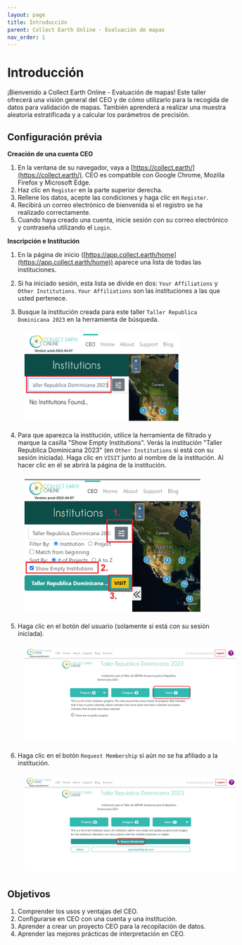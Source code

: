 ```yaml
---
layout: page
title: Introducción
parent: Collect Earth Online - Evaluación de mapas
nav_order: 1
---
```


# Introducción

¡Bienvenido a Collect Earth Online - Evaluación de mapas! Este taller ofrecerá una visión general del CEO y de cómo utilizarlo para la recogida de datos para validación de mapas. También aprenderá a realizar una muestra aleatoria estratificada y a calcular los parámetros de precisión.

## Configuración prévia

**Creación de una cuenta CEO**

1. En la ventana de su navegador, vaya a [https://collect.earth/](https://collect.earth/). CEO es compatible con Google Chrome, Mozilla Firefox y Microsoft Edge.
2. Haz clic en `Register` en la parte superior derecha.
3. Rellene los datos, acepte las condiciones y haga clic en `Register`.
4. Recibirá un correo electrónico de bienvenida si el registro se ha realizado correctamente.
5. Cuando haya creado una cuenta, inicie sesión con su correo electrónico y contraseña utilizando el `Login`.

**Inscripción e Institución**

1. En la página de inicio ([https://app.collect.earth/home](https://app.collect.earth/home)) aparece una lista de todas las instituciones.
2. Si ha iniciado sesión, esta lista se divide en dos: `Your Affiliations` y `Other Institutions`. `Your Affiliations` son las instituciones a las que usted pertenece.
3. Busque la institución creada para este taller `Taller Republica Dominicana 2023` en la herramienta de búsqueda.

    <img align="center" src="../images/ceo/1.png" hspace="15" vspace="10" width="350">

4. Para que aparezca la institución, utilice la herramienta de filtrado y marque la casilla "Show Empty Institutions". Verás la institución "Taller Republica Dominicana 2023" (en `Other Institutions` si está con su sesión iniciada). Haga clic en `VISIT` junto al nombre de la institución. Al hacer clic en él se abrirá la página de la institución.

    <img align="center" src="../images/ceo/2.png" hspace="15" vspace="10" width="400">

5. Haga clic en el botón del usuario (solamente si está con su sesión iniciada).

    <img align="center" src="../images/ceo/3.png" hspace="15" vspace="10" width="600">

6. Haga clic en el botón `Request Membership` si aún no se ha afiliado a la institución.

    <img align="center" src="../images/ceo/4.png" hspace="15" vspace="10" width="600">

## Objetivos

1. Comprender los usos y ventajas del CEO.
2. Configurarse en CEO con una cuenta y una institución.
3. Aprender a crear un proyecto CEO para la recopilación de datos.
4. Aprender las mejores prácticas de interpretación en CEO.
